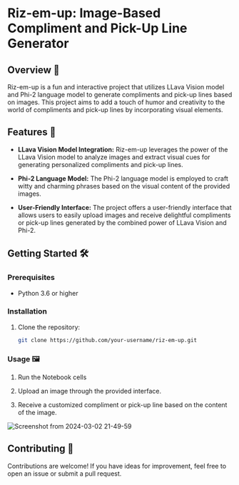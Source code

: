 # Riz-em-up: Image-Based Compliment and Pick-Up Line Generator


## Overview 🌈

Riz-em-up is a fun and interactive project that utilizes LLava Vision model and Phi-2 language model to generate compliments and pick-up lines based on images. This project aims to add a touch of humor and creativity to the world of compliments and pick-up lines by incorporating visual elements.

## Features 🚀

- **LLava Vision Model Integration:** Riz-em-up leverages the power of the LLava Vision model to analyze images and extract visual cues for generating personalized compliments and pick-up lines.

- **Phi-2 Language Model:** The Phi-2 language model is employed to craft witty and charming phrases based on the visual content of the provided images.

- **User-Friendly Interface:** The project offers a user-friendly interface that allows users to easily upload images and receive delightful compliments or pick-up lines generated by the combined power of LLava Vision and Phi-2.

## Getting Started 🛠️

### Prerequisites

- Python 3.6 or higher

### Installation

1. Clone the repository:

    ```bash
    git clone https://github.com/your-username/riz-em-up.git
    ```



### Usage 🖼️

1. Run the Notebook cells

2. Upload an image through the provided interface.

3. Receive a customized compliment or pick-up line based on the content of the image.

![Screenshot from 2024-03-02 21-49-59](https://github.com/Debdeepghosal/rizz-em-up/assets/99573906/b2abe3d2-a1be-4e22-a69f-359949e7d632)

## Contributing 🤝

Contributions are welcome! If you have ideas for improvement, feel free to open an issue or submit a pull request.

